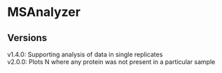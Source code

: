 # MSAnalyzer


## Versions
v1.4.0: Supporting analysis of data in single replicates \
v2.0.0: Plots N where any protein was not present in a particular sample
